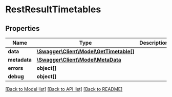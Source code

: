 # RestResultTimetables

## Properties

 Name         | Type                                                        | Description | Notes      
--------------|-------------------------------------------------------------|-------------|------------
 **data**     | [**\Swagger\Client\Model\GetTimetable[]**](GetTimetable.md) |             | [optional] 
 **metadata** | [**\Swagger\Client\Model\MetaData**](MetaData.md)           |             | [optional] 
 **errors**   | **object[]**                                                |             | [optional] 
 **debug**    | **object[]**                                                |             | [optional] 

[[Back to Model list]](../../README.md#documentation-for-models) [[Back to API list]](../../README.md#documentation-for-api-endpoints) [[Back to README]](../../README.md)


